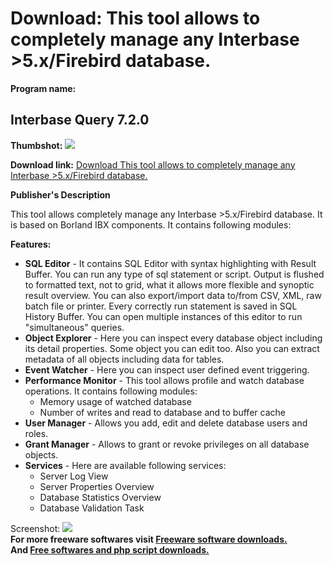 # Download: This tool allows to completely manage any Interbase >5.x/Firebird database.

**Program name:**

##  Interbase Query 7.2.0

  
**Thumbshot:** ![](http://www.freewarefiles.com/screenshot/IBQuery_md.gif)   
  
**Download link:** [Download This tool allows to completely manage any Interbase >5.x/Firebird database.](http://freesoftwares.boysofts.com/Interbase-Query_program_19767.html)  
  


**Publisher's Description**  
  


This tool allows completely manage any Interbase >5.x/Firebird database. It is based on Borland IBX components. It contains following modules: 

**Features:**

  * **SQL Editor** \- It contains SQL Editor with syntax highlighting with Result Buffer. You can run any type of sql statement or script. Output is flushed to formatted text, not to grid, what it allows more flexible and synoptic result overview. You can also export/import data to/from CSV, XML, raw batch file or printer. Every correctly run statement is saved in SQL History Buffer. You can open multiple instances of this editor to run "simultaneous" queries. 
  * **Object Explorer** \- Here you can inspect every database object including its detail properties. Some object you can edit too. Also you can extract metadata of all objects including data for tables. 
  * **Event Watcher** \- Here you can inspect user defined event triggering. 
  * **Performance Monitor** \- This tool allows profile and watch database operations. It contains following modules: 
    * Memory usage of watched database 
    * Number of writes and read to database and to buffer cache 
  * **User Manager** \- Allows you add, edit and delete database users and roles. 
  * **Grant Manager** \- Allows to grant or revoke privileges on all database objects. 
  * **Services** \- Here are available following services: 
    * Server Log View 
    * Server Properties Overview 
    * Database Statistics Overview 
    * Database Validation Task 

  
  
Screenshot: ![](http://www.freewarefiles.com/screenshot/IBQuery.gif)   
**For more freeware softwares visit [Freeware software downloads.](http://freesoftwares.boysofts.com/)**   
**And [Free softwares and php script downloads.](http://www.boysofts.com/)**
